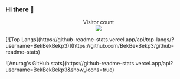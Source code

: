 ### Hi there 👋

<p align="center"> 
  Visitor count<br>
  <img src="https://profile-counter.glitch.me/BekBekBekp3/count.svg" />
</p>

<p>[![Top Langs](https://github-readme-stats.vercel.app/api/top-langs/?username=BekBekBekp3)](https://github.com/BekBekBekp3/github-readme-stats)</p>
![Anurag's GitHub stats](https://github-readme-stats.vercel.app/api?username=BekBekBekp3&show_icons=true)
